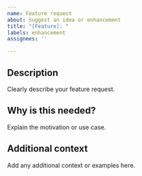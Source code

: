```yaml
---
name: Feature request
about: Suggest an idea or enhancement
title: "[Feature]: "
labels: enhancement
assignees: ''

---
```


## Description
Clearly describe your feature request.

## Why is this needed?
Explain the motivation or use case.

## Additional context
Add any additional context or examples here.

